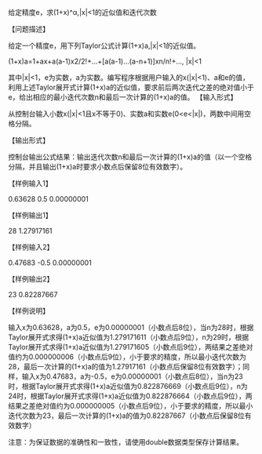 给定精度e，求(1+x)^α,|x|<1的近似值和迭代次数


【问题描述】

给定一个精度e，用下列Taylor公式计算(1+x)a,|x|<1的近似值。

(1+x)a=1+ax+a(a-1)x2/2!+...+[a(a-1)...(a-n+1)]xn/n!+..., |x|<1

其中|x|<1，e为实数，a为实数。编写程序根据用户输入的x(|x|<1)、a和e的值，利用上述Taylor展开式计算(1+x)a的近似值，要求前后两次迭代之差的绝对值小于e，给出相应的最小迭代次数n和最后一次计算的(1+x)a的值。
【输入形式】

从控制台输入小数x(|x|<1且x不等于0)、实数a和实数e(0<e<|x|)，两数中间用空格分隔。

【输出形式】

控制台输出公式结果：输出迭代次数n和最后一次计算的(1+x)a的值（以一个空格分隔，并且输出(1+x)a时要求小数点后保留8位有效数字）。

【样例输入1】



0.63628 0.5 0.00000001



【样例输出1】



28 1.27917161



【样例输入2】



0.47683 -0.5 0.00000001



【样例输出2】



23 0.82287667



【样例说明】

输入x为0.63628，a为0.5，e为0.00000001（小数点后8位），当n为28时，根据Taylor展开式求得(1+x)a近似值为1.279171611（小数点后9位），n为29时，根据Taylor展开式求得(1+x)a近似值为1.279171605（小数点后9位），两结果之差绝对值约为0.000000006（小数点后9位），小于要求的精度，所以最小迭代次数为28，最后一次计算的(1+x)a的值为1.27917161（小数点后保留8位有效数字）；同样，输入x为0.47683，a为-0.5，e为0.00000001（小数点后8位），当n为23时，根据Taylor展开式求得(1+x)a近似值为0.822876669（小数点后9位），n为24时，根据Taylor展开式求得(1+x)a近似值为0.822876664（小数点后9位），两结果之差绝对值约为0.000000005（小数点后9位），小于要求的精度，所以最小迭代次数为23，最后一次计算的(1+x)a的值为0.82287667（小数点后保留8位有效数字）

注意：为保证数据的准确性和一致性，请使用double数据类型保存计算结果。



